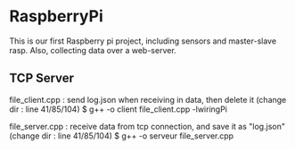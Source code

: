 # RaspberryPi
This is our first Raspberry pi project, including sensors and master-slave rasp. Also, collecting data over a web-server.

## TCP Server

file_client.cpp : send log.json when receiving in data, then delete it (change dir : line 41/85/104) 
$ g++ -o client file_client.cpp -lwiringPi


file_server.cpp : receive data from tcp connection, and save it as "log.json" (change dir : line 41/85/104) 
$ g++ -o serveur file_server.cpp



